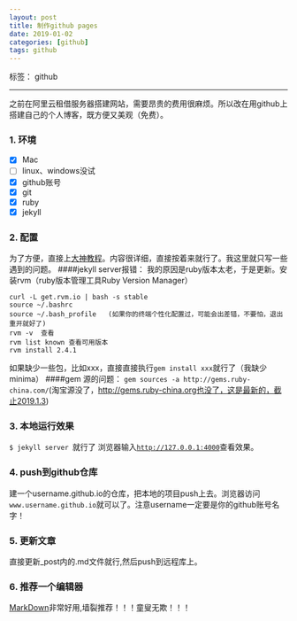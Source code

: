 ```yaml
---
layout: post
title: 制作github pages
date: 2019-01-02
categories: [github]
tags: github
---
```

<!--more-->


标签： github

---

之前在阿里云租借服务器搭建网站，需要昂贵的费用很麻烦。所以改在用github上搭建自己的个人博客，既方便又美观（免费）。
    
### 1. 环境 

- [x] Mac
- [ ] linux、windows没试
- [x] github账号
- [x] git
- [x] ruby
- [x] jekyll

### 2. 配置
为了方便，直接上[大神教程](http://baixin.io/2016/10/jekyll_tutorials1/)。内容很详细，直接按着来就行了。我这里就只写一些遇到的问题。
####jekyll server报错：
我的原因是ruby版本太老，于是更新。安装rvm（ruby版本管理工具Ruby Version Manager）
```
curl -L get.rvm.io | bash -s stable
source ~/.bashrc  
source ~/.bash_profile   (如果你的终端个性化配置过，可能会出差错，不要怕，退出重开就好了)
rvm -v  查看
rvm list known 查看可用版本
rvm install 2.4.1
```
如果缺少一些包，比如xxx，直接直接执行`gem install xxx`就行了（我缺少 minima）
####gem 源的问题：
`gem sources -a http://gems.ruby-china.com/`(淘宝源没了，http://gems.ruby-china.org也没了，这是最新的，截止2019.1.3)

### 3. 本地运行效果
`$ jekyll server `就行了
浏览器输入[`http://127.0.0.1:4000`](http://127.0.0.1:4000)查看效果。

### 4. push到github仓库
建一个username.github.io的仓库，把本地的项目push上去。浏览器访问`www.username.github.io`就可以了。注意username一定要是你的github账号名字！

### 5. 更新文章
直接更新_post内的.md文件就行,然后push到远程库上。

### 6. 推荐一个编辑器
[MarkDown](https://www.zybuluo.com/mdeditor#)非常好用,墙裂推荐！！！童叟无欺！！！







